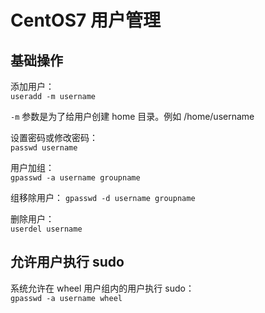 # CentOS7 用户管理



## 基础操作

添加用户：  
`useradd -m username`  

`-m` 参数是为了给用户创建 home 目录。例如 /home/username

<!-- more -->

设置密码或修改密码：  
`passwd username`

用户加组：  
`gpasswd -a username groupname`

组移除用户：
`gpasswd -d username groupname`

删除用户：  
`userdel username`

## 允许用户执行 sudo

系统允许在 wheel 用户组内的用户执行 sudo：  
`gpasswd -a username wheel`

